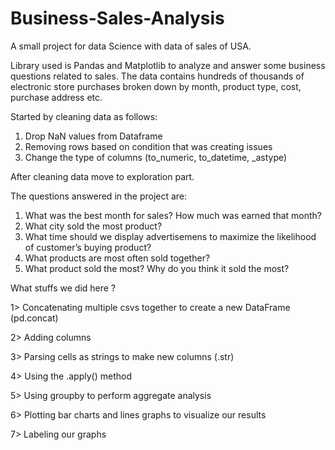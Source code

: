 # Business-Sales-Analysis
A small project for data Science with data of sales of USA.

Library used is Pandas and Matplotlib to analyze and answer some business questions related to sales. The data contains hundreds of thousands of electronic store purchases broken down by month, product type, cost, purchase address etc.

Started by cleaning data as follows:
1) Drop NaN values from Dataframe
2) Removing rows based on condition that was creating issues
3) Change the type of columns (to_numeric, to_datetime, _astype)

After cleaning data move to exploration part.

The questions answered in the project are:
1) What was the best month for sales? How much was earned that month?
2) What city sold the most product?
3) What time should we display advertisemens to maximize the likelihood of customer’s buying product?
4) What products are most often sold together?
5) What product sold the most? Why do you think it sold the most?

What stuffs we did here ?

1> Concatenating multiple csvs together to create a new DataFrame (pd.concat)

2> Adding columns

3> Parsing cells as strings to make new columns (.str)

4> Using the .apply() method

5> Using groupby to perform aggregate analysis

6> Plotting bar charts and lines graphs to visualize our results

7> Labeling our graphs
